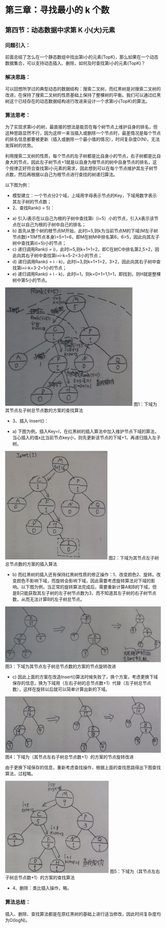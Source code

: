 # 第三章：寻找最小的 k 个数

## 第四节：动态数据中求第 K 小(大)元素

### 问题引入：

前面总结了怎么在一个静态数组中找出第i小的元素(TopK)，那么如果在一个动态数据集合，可以支持动态插入、删除，如何及时查找第i小的元素(TopK)？

### 解决思路：

可以回想所学过的典型动态的数据结构：搜索二叉树，而红黑树是对搜索二叉树的改进，在保持了搜索二叉树的性质基础上保持了整棵树的平衡。我们可以通过红黑树这个已经存在的动态数据结构进行改进来设计一个求第i小(TopK)的算法。

### 算法思考：

为了实现求第i小的树，最直接的想法是能否在每个树节点上维护自身的排名，但这种思路显然不行，因为这样一来当插入或删除一个节点时，最差情况是每个节点的排名信息都要被更新（插入或删除一个最小值的情况），时间复杂度O(N)，无法发挥树的优势。

利用搜索二叉树的性质，每个节点的左子树都是比自身小的节点，右子树都是比自身大的节点，因此左子树节点+1就是以自身为根节点的树中自身节点的排名，这个规律正好符合查找第i小元素的需求，因此想到可以在每个节点维护其左子树节点数，然后再根据以自己为根节点进行查找的树递归算法。

以下图为例：
* 模型建立：一个节点分2个域，上域用字母表示节点的Key，下域用数字表示其左子树的节点数；
* 2、查找Rank(i = 5)：
 - a) 引入i表示在以自己为根的子树中查找第i（i=5）小的节点，引入k表示该节点在以自己为根的子树中自己的排名；
 - b) 首先从整个树的根节点M开始，此时i=5,则k为当前节点M的下域(M左子树节点数)+1(M节点本身)=5+1=6，即M在树M中排名第6，6>5，因此向其左子树中查找第i(i=5)小的节点；
 - c) 递归调用Rank(i = i)，此时i=5,则k=1+1=2，即C在树C中排名第2,5>2，因此向其右子树中查找第i=i-k=5-2=3小的节点；
 - d) 递归调用Rank(i = i - k)，此时i=3,则k=1+1=2，3>2，因此向其右子树中查找第i=i-k=3-2=1小的节点；
 - e) 递归调用Rank(i = i - k)，此时i=1，则k=0+1=1,1=1，即找到，则H就是整棵树中第5小的节点。

![](../images/3/3.4/1.jpg?raw=true)
图1：下域为其节点左子树总节点数的方案的查找算法

* 3、插入 Insert()：
 - a) 下图为例，插入Key=I，在红黑树的插入算法中加入维护节点下域的算法，当心插入的值x比当前节点key小，则先更新该节点的下域+1，再递归插入左子树。 

![](../images/3/3.4/2.jpg?raw=true)
图2：下域为其节点左子树总节点数的方案的插入算法

 - b) 而红黑树的插入还有保持红黑树性质的修正操作：1、改变颜色2、旋转。改变颜色不影响下域，而旋转会影响下域，因此需要考虑旋转算法对下域的影响。以下图为例，当正常的旋转算法完成后，需要重新计算A和B的下域，但是B只能获取其左子树的左子树节点数为3，而不知道其左子树的右子树节点数，从而无法计算B的左子树总节点。 

![](../images/3/3.4/3.jpg?raw=true)
图3：下域为其节点左子树总节点数的方案的节点旋转改进

 - c) 因此上面的方案在改造Insert()算法时候失败了，换个方案，考虑更换下域保存的信息，换为下域用（左右子树的总节点数+1）代替（左子树总节点数），这样在旋转以后就可以简单计算出新的下域。

![](../images/3/3.4/4.jpg?raw=true)
图4：下域为（其节点左右子树总节点数+1）的方案的节点旋转改进

由于更换下域保存的信息，重新考虑查找操作，根据上面的查找思路得出下图查找算法，过程略。

![](../images/3/3.4/5.jpg?raw=true)
图5：下域为（其节点左右子树总节点数+1）的方案的查找算法

* 4、删除：类比插入操作，略。

### 算法总结：
插入、删除、查找算法都是在原红黑树的基础上进行适当修改，因此时间复杂度均为O(logN)。
